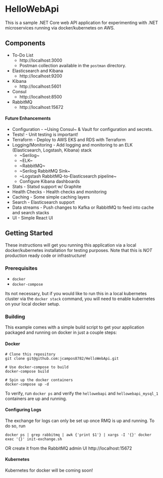 # HelloWebApi

This is a sample .NET Core web API application for experimenting with .NET microservices
running via docker/kubernetes on AWS.

## Components
* To-Do List
  * http://localhost:3000
  * Postman collection available in the `postman` directory.
* Elasticsearch and Kibana
  * http://localhost:9200
* Kibana
  * http://localhost:5601
* Consul
  * http://localhost:8500
* RabbitMQ
  * http://localhost:15672


#### Future Enhancements

* Configuration - ~Using Consul~ & Vault for configuration and secrets.
* Tests! - Unit testing is important!
* Terraform - Deploy to AWS EKS and RDS with Terraform
* Logging/Monitoring - Add logging and monitoring to an ELK (Elasticsearch, Logstash, Kibana) stack
  * ~Serilog~
  * ~ELK~
  * ~RabbitMQ~
  * ~Serilog RabbitMQ Sink~
  * ~Logstash RabbitMQ-to-Elasticsearch pipeline~
  * Configure Kibana dashboards
* Stats - Statsd support w/ Graphite
* Health Checks - Health checks and monitoring
* Caching - Some simple caching layers
* Search - Elasticsearch support
* Data streams - Push changes to Kafka or RabbitMQ to feed into cache and search stacks
* UI - Simple React UI

## Getting Started

These instructions will get you running this application via a local docker/kubernetes installation
for testing purposes. Note that this is *NOT* production ready code or infrastructure!

### Prerequisites

* `docker`
* `docker-compose`

Its not necessary, but if you would like to run this in a local kubernetes cluster via the
`docker stack` command, you will need to enable kubernetes on your local docker setup.

### Building

This example comes with a simple build script to get your application packaged and running on
docker in just a couple steps:

#### Docker
```
# Clone this repository
git clone git@github.com:jcampos8782/HelloWebApi.git

# Use docker-compose to build
docker-compose build

# Spin up the docker containers
docker-compose up -d
```

To verify, run `docker ps` and verify the `hellowebapi` and `hellowebapi_mysql_1` containers are up and running.

#### Configuring Logs
The exchange for logs can only be set up once RMQ is up and running. To do so, run
```
docker ps | grep rabbitmq | awk {'print $1'} | xargs -I '{}' docker exec '{}' init-exchange.sh
```
OR create it from the RabbitMQ admin UI http://localhost:15672

#### Kubernetes

Kubernetes for docker will be coming soon!
